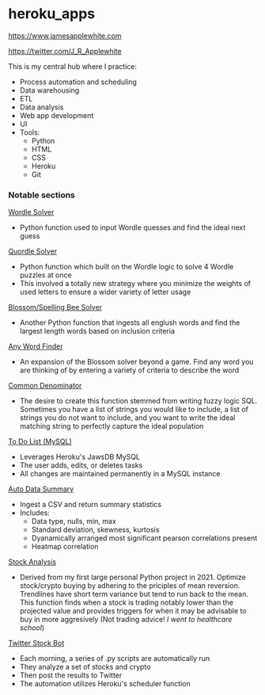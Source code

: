 # heroku_apps
https://www.jamesapplewhite.com

https://twitter.com/J_R_Applewhite

This is my central hub where I practice:
- Process automation and scheduling
- Data warehousing
- ETL
- Data analysis
- Web app development
- UI
- Tools:
  - Python
  - HTML
  - CSS
  - Heroku
  - Git


### Notable sections

[Wordle Solver](https://www.jamesapplewhite.com/wordle)
- Python function used to input Wordle quesses and find the ideal next guess

[Quordle Solver](https://www.jamesapplewhite.com/quordle)
- Python function which built on the Wordle logic to solve 4 Wordle puzzles at once
- This involved a totally new strategy where you minimize the weights of used letters to ensure a wider variety of letter usage

[Blossom/Spelling Bee Solver](https://www.jamesapplewhite.com/blossom)
- Another Python function that ingests all englush words and find the largest length words based on inclusion criteria

[Any Word Finder](https://www.jamesapplewhite.com/any_word)
- An expansion of the Blossom solver beyond a game. Find any word you are thinking of by entering a variety of criteria to describe the word

[Common Denominator](https://www.jamesapplewhite.com/common_denominator)
- The desire to create this function stemmed from writing fuzzy logic SQL. Sometimes you have a list of strings you would like to include, a list of strings you do not want to include, and you want to write the ideal matching string to perfectly capture the ideal population

[To Do List (MySQL)](https://www.jamesapplewhite.com/task_mysql)
- Leverages Heroku's JawsDB MySQL
- The user adds, edits, or deletes tasks
- All changes are maintained permanently in a MySQL instance

[Auto Data Summary](https://www.jamesapplewhite.com/data_summary)
- Ingest a CSV and return summary statistics
- Includes:
  - Data type, nulls, min, max
  - Standard deviation, skewness, kurtosis
  - Dyanamically arranged most significant pearson correlations present
  - Heatmap correlation

[Stock Analysis](https://www.jamesapplewhite.com/stock_analysis)
- Derived from my first large personal Python project in 2021. Optimize stock/crypto buying by adhering to the priciples of mean reversion. Trendlines have short term variance but tend to run back to the mean. This function finds when a stock is trading notably lower than the projected value and provides triggers for when it may be advisable to buy in more aggresively (Not trading advice! *I went to healthcare school*)

[Twitter Stock Bot](https://twitter.com/J_R_Applewhite)
- Each morning, a series of .py scripts are automatically run
- They analyze a set of stocks and crypto
- Then post the results to Twitter
- The automation utilizes Heroku's scheduler function
